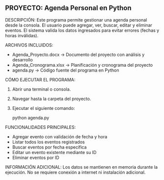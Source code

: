 PROYECTO: Agenda Personal en Python
-----------------------------------

DESCRIPCIÓN:
Este programa permite gestionar una agenda personal desde la consola. 
El usuario puede agregar, ver, buscar, editar y eliminar eventos. 
El sistema valida los datos ingresados para evitar errores (fechas y horas inválidas).

ARCHIVOS INCLUIDOS:
- Agenda_Proyecto.docx     → Documento del proyecto con análisis y desarrollo
- Agenda_Cronograma.xlsx   → Planificación y cronograma del proyecto
- agenda.py                → Código fuente del programa en Python


CÓMO EJECUTAR EL PROGRAMA:
1. Abrir una terminal o consola.
2. Navegar hasta la carpeta del proyecto.
3. Ejecutar el siguiente comando:

   python agenda.py

FUNCIONALIDADES PRINCIPALES:
- Agregar evento con validación de fecha y hora
- Listar todos los eventos registrados
- Buscar eventos por fecha específica
- Editar un evento existente mediante su ID
- Eliminar eventos por ID

INFORMACIÓN ADICIONAL:
Los datos se mantienen en memoria durante la ejecución. 
No se requiere conexión a internet ni instalación adicional.

